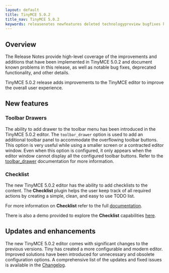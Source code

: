 ```yaml
---
layout: default
title: TinyMCE 5.0.2
title_nav: TinyMCE 5.0.2
keywords: releasenotes newfeatures deleted technologypreview bugfixes knownissues
---
```


## Overview

The Release Notes provide high-level coverage of the improvements and additions that have been implemented in TinyMCE 5.0.2 and document known problems in this release, as well as notable bug fixes, deprecated functionality, and other details.

TinyMCE 5.0.2 release adds improvements to the TinyMCE editor to improve the overall user experience.

## New features

### Toolbar Drawers

The ability to add drawer to the toolbar menu has been introduced in the TinyMCE 5.0.2 editor. The `toolbar_drawer` option is used to add an additional toolbar panel to accommodate the overflowing toolbar buttons. This option is very useful while using a smaller screen or a contracted editor window. Even when this option is configured, it only appears when the editor window cannot display all the configured toolbar buttons.
Refer to the [toolbar_drawer]({{site.baseurl}}/configure/editor-appearance/toolbar_drawer/) documentation for more information.

### Checklist

The new TinyMCE 5.0.2 editor has the ability to add checklists to the content. The **Checklist** plugin helps the user keep track of all required actions by creating a simple, clean, and easy to use TODO list.

For more information on **Checklist** refer to the full [documentation]({{site.baseurl}}/plugins/checklist/).

There is also a demo provided to explore the **Checklist** capabilities [here](https://www.tiny.cloud/docs/demo/checklist/).

## Updates and enhancements

The new TinyMCE 5.0.2 editor comes with significant changes to the previous versions. Tiny has created a more configurable and modern editor. Improved solutions have been introduced for unnecessary and obsolete configuration options. A comprehensive list of the updates and fixed issues is available in the [Changelog]({{site.baseurl}}/changelog/#version502march52019).
